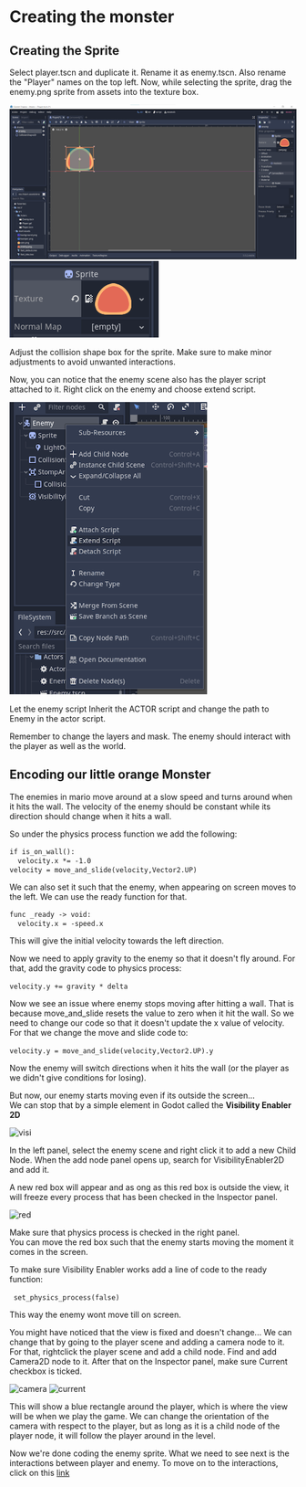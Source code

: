 # Creating the monster

## Creating the Sprite
Select player.tscn and duplicate it. Rename it as enemy.tscn. Also rename the "Player" names on the top left.
Now, while selecting the sprite, drag the enemy.png sprite from assets into the texture box.

![enemy](Images/enemy.png)
![sprite](Images/sprite.png)

Adjust the collision shape box for the sprite. Make sure to make minor adjustments to avoid unwanted interactions.

Now, you can notice that the enemy scene also has the player script attached to it. Right click on the enemy and choose extend script.

![extend](Images/extend.png)

Let the enemy script Inherit the ACTOR script and change the path to Enemy in the actor script.

Remember to change the layers and mask. The enemy should interact with the player as well as the world.


## Encoding our little orange Monster

The enemies in mario move around at a slow speed and turns around when it hits the wall. The velocity of the enemy should be constant while its direction should change when it hits a wall.

So under the physics process function we add the following:

```
if is_on_wall():
  velocity.x *= -1.0
velocity = move_and_slide(velocity,Vector2.UP)
```

We can also set it such that the enemy, when appearing on screen moves to the left.
We can use the ready function for that.

```
func _ready -> void:
  velocity.x = -speed.x
```

This will give the initial velocity towards the left direction.

Now we need to apply gravity to the enemy so that it doesn't fly around. For that, add the gravity code to physics process:

``` velocity.y += gravity * delta ```

Now we see an issue where enemy stops moving after hitting a wall. That is because move_and_slide resets the value to zero when it hit the wall. So we need to change our code so that it doesn't update the x value of velocity. For that we change the move and slide code to:

``` velocity.y = move_and_slide(velocity,Vector2.UP).y ```

Now the enemy will switch directions when it hits the wall (or the player as we didn't give conditions for losing).

But now, our enemy starts moving even if its outside the screen...<br>
We can stop that by a simple element in Godot called the <b> Visibility Enabler 2D </b><br>

![visi](Images/visi.png)

In the left panel, select the enemy scene and right click it to add a new Child Node. When the add node panel opens up, search for VisibilityEnabler2D and add it.

A new red box will appear and as ong as this red box is outside the view, it will freeze every process that has been checked in the Inspector panel.

![red](Images/red.png)

Make sure that physics process is checked in the right panel.<br>
You can move the red box such that the enemy starts moving the moment it comes in the screen.

To make sure Visibility Enabler works add a line of code to the ready function:

``` set_physics_process(false)```

This way the enemy wont move till on screen.

You might have noticed that the view is fixed and doesn't change... We can change that by going to the player scene and adding a camera node to it. 
For that, rightclick the player scene and add a child node. Find and add Camera2D node to it.
After that on the Inspector panel, make sure Current checkbox is ticked.

![camera](Images/camera.png)
![current](Images/current.png)

This will show a blue rectangle around the player, which is where the view will be when we play the game. We can change the orientation of the camera with respect to the player, but as long as it is a child node of the player node, it will follow the player around in the level.

Now we're done coding the enemy sprite. What we need to see next is the interactions between player and enemy. To move on to the interactions, click on this [link](interactions.md)
